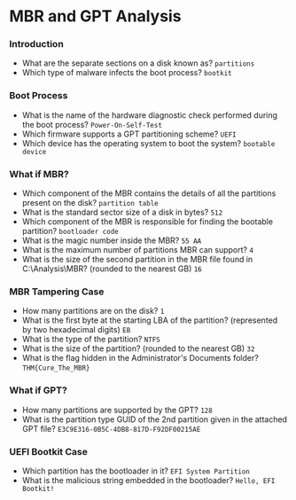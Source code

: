 # MBR and GPT Analysis

### Introduction
- What are the separate sections on a disk known as? `partitions`
- Which type of malware infects the boot process? `bootkit`

### Boot Process
- What is the name of the hardware diagnostic check performed during the boot process? `Power-On-Self-Test`
- Which firmware supports a GPT partitioning scheme? `UEFI`
- Which device has the operating system to boot the system? `bootable device`

### What if MBR?
- Which component of the MBR contains the details of all the partitions present on the disk? `partition table`
- What is the standard sector size of a disk in bytes? `512 `
- Which component of the MBR is responsible for finding the bootable partition? `bootloader code`
- What is the magic number inside the MBR? `55 AA`
- What is the maximum number of partitions MBR can support? `4`
- What is the size of the second partition in the MBR file found in C:\Analysis\MBR\? (rounded to the nearest GB) `16`

### MBR Tampering Case
- How many partitions are on the disk? `1`
- What is the first byte at the starting LBA of the partition? (represented by two hexadecimal digits) `EB`
- What is the type of the partition? `NTFS`
- What is the size of the partition? (rounded to the nearest GB) `32`
- What is the flag hidden in the Administrator's Documents folder? `THM{Cure_The_MBR}`

### What if GPT?
- How many partitions are supported by the GPT?  `128`
- What is the partition type GUID of the 2nd partition given in the attached GPT file? `E3C9E316-0B5C-4DB8-817D-F92DF00215AE`

### UEFI Bootkit Case
- Which partition has the bootloader in it? `EFI System Partition`
- What is the malicious string embedded in the bootloader? `Hello, EFI Bootkit!`
